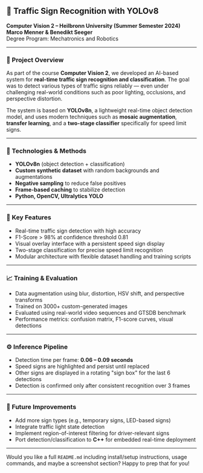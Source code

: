 ## 🚦 Traffic Sign Recognition with YOLOv8  
**Computer Vision 2 – Heilbronn University (Summer Semester 2024)**  
**Marco Menner & Benedikt Seeger**  
Degree Program: Mechatronics and Robotics  

---

### 📌 Project Overview

As part of the course **Computer Vision 2**, we developed an AI-based system for **real-time traffic sign recognition and classification**. The goal was to detect various types of traffic signs reliably — even under challenging real-world conditions such as poor lighting, occlusions, and perspective distortion.

The system is based on **YOLOv8n**, a lightweight real-time object detection model, and uses modern techniques such as **mosaic augmentation**, **transfer learning**, and a **two-stage classifier** specifically for speed limit signs.

---

### 🧰 Technologies & Methods
- **YOLOv8n** (object detection + classification)
- **Custom synthetic dataset** with random backgrounds and augmentations
- **Negative sampling** to reduce false positives
- **Frame-based caching** to stabilize detection
- **Python, OpenCV, Ultralytics YOLO**

---

### 🎯 Key Features
- Real-time traffic sign detection with high accuracy
- F1-Score > 98% at confidence threshold 0.81
- Visual overlay interface with a persistent speed sign display
- Two-stage classification for precise speed limit recognition
- Modular architecture with flexible dataset handling and training scripts

---

### 📈 Training & Evaluation
- Data augmentation using blur, distortion, HSV shift, and perspective transforms
- Trained on 3000+ custom-generated images
- Evaluated using real-world video sequences and GTSDB benchmark
- Performance metrics: confusion matrix, F1-score curves, visual detections

---

### ⚙️ Inference Pipeline
- Detection time per frame: **0.06 – 0.09 seconds**
- Speed signs are highlighted and persist until replaced
- Other signs are displayed in a rotating "sign box" for the last 6 detections
- Detection is confirmed only after consistent recognition over 3 frames

---

### 🚀 Future Improvements
- Add more sign types (e.g., temporary signs, LED-based signs)
- Integrate traffic light state detection
- Implement region-of-interest filtering for driver-relevant signs
- Port detection/classification to **C++** for embedded real-time deployment

---

Would you like a full `README.md` including install/setup instructions, usage commands, and maybe a screenshot section? Happy to prep that for you!
